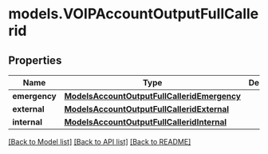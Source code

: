 # models.VOIPAccountOutputFullCallerid

## Properties
Name | Type | Description | Notes
------------ | ------------- | ------------- | -------------
**emergency** | [**ModelsAccountOutputFullCalleridEmergency**](ModelsAccountOutputFullCalleridEmergency.md) |  | [optional] 
**external** | [**ModelsAccountOutputFullCalleridExternal**](ModelsAccountOutputFullCalleridExternal.md) |  | [optional] 
**internal** | [**ModelsAccountOutputFullCalleridInternal**](ModelsAccountOutputFullCalleridInternal.md) |  | [optional] 

[[Back to Model list]](../README.md#documentation-for-models) [[Back to API list]](../README.md#documentation-for-api-endpoints) [[Back to README]](../README.md)


